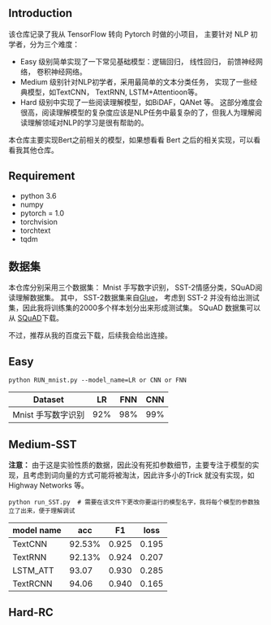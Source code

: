 
## Introduction

该仓库记录了我从 TensorFlow 转向 Pytorch 时做的小项目， 主要针对 NLP 初学者，分为三个难度：

- Easy 级别简单实现了一下常见基础模型：逻辑回归， 线性回归， 前馈神经网络， 卷积神经网络。
- Medium 级别针对NLP初学者，采用最简单的文本分类任务， 实现了一些经典模型，如TextCNN， TextRNN, LSTM+Attentioon等。
- Hard 级别中实现了一些阅读理解模型，如BiDAF，QANet 等。 这部分难度会很高，阅读理解模型的复杂度应该是NLP任务中最复杂的了，但我人为理解阅读理解领域对NLP的学习是很有帮助的。

本仓库主要实现Bert之前相关的模型，如果想看看 Bert 之后的相关实现，可以看看我其他仓库。

## Requirement

- python 3.6
- numpy
- pytorch = 1.0
- torchvision
- torchtext
- tqdm

## 数据集

本仓库分别采用三个数据集： Mnist 手写数字识别， SST-2情感分类，SQuAD阅读理解数据集。
其中， SST-2数据集来自[Glue](https://gluebenchmark.com/tasks)， 考虑到 SST-2 并没有给出测试集，因此我将训练集的2000多个样本划分出来形成测试集。
SQuAD 数据集可以从 [SQuAD](https://rajpurkar.github.io/SQuAD-explorer/)下载。

不过，推荐从我的百度云下载，后续我会给出连接。


## Easy

```
python RUN_mnist.py --model_name=LR or CNN or FNN
```

| Dataset            | LR   | FNN  | CNN  |
| ------------------ | ---- | ---- | ---- |
| Mnist 手写数字识别 | 92%  | 98%  | 99%  |

## Medium-SST

**注意：** 由于这是实验性质的数据，因此没有死扣参数细节，主要专注于模型的实现，且考虑到词向量的方式可能将被淘汰，因此许多小的Trick 就没有实现，如 Highway Networks 等。

```
python run_SST.py  # 需要在该文件下更改你要运行的模型名字，我将每个模型的参数独立了出来，便于理解调试
```

| model name            | acc    | F1    | loss  |
| --------------------- | ------ | ----- | ----- |
| TextCNN               | 92.53% | 0.925 | 0.195 |
| TextRNN               | 92.13% | 0.924 | 0.207 |
| LSTM_ATT              |   93.07     |  0.930     |  0.285     |
| TextRCNN  | 94.06 | 0.940 | 0.165


## Hard-RC

